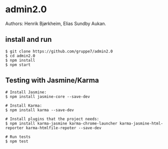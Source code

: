 # admin2.0
Authors: Henrik Bjørkheim, Elias Sundby Aukan.

## install and run
```
$ git clone https://github.com/gruppe7/admin2.0
$ cd admin2.0
$ npm install
$ npm start
```

## Testing with Jasmine/Karma

```
# Install Jasmine:
$ npm install jasmine-core --save-dev

# Install Karma:
$ npm install karma --save-dev

# Install plugins that the project needs:
$ npm install karma-jasmine karma-chrome-launcher karma-jasmine-html-reporter karma-htmlfile-repoter --save-dev

# Run tests
$ npm test
```
